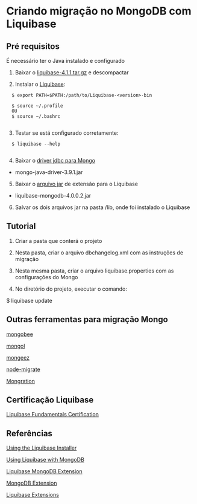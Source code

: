 # Criando migração no MongoDB com Liquibase

## Pré requisitos

É necessário ter o Java instalado e configurado

1. Baixar o [liquibase-4.1.1.tar.gz](https://www.liquibase.org/download) e descompactar

2. Instalar o [Liquibase](https://docs.liquibase.com/concepts/installation/home.html):

```
  $ export PATH=$PATH:/path/to/Liquibase-<version>-bin

  $ source ~/.profile 
  OU
  $ source ~/.bashrc
  
``` 
3. Testar se está configurado corretamente:

```
  $ liquibase --help
  
```

4. Baixar o [driver jdbc para Mongo](https://repo1.maven.org/maven2/org/mongodb/mongo-java-driver)

  - mongo-java-driver-3.9.1.jar

5. Baixar o [arquivo jar](https://github.com/liquibase/liquibase-mongodb/releases/tag/liquibase-mongodb-4.0.0.2) de extensão para o Liquibase

  - liquibase-mongodb-4.0.0.2.jar

6. Salvar os dois arquivos jar na pasta /lib, onde foi instalado o Liquibase

## Tutorial

1. Criar a pasta que conterá o projeto

2. Nesta pasta, criar o arquivo dbchangelog.xml com as instruções de migração

3. Nesta mesma pasta, criar o arquivo liquibase.properties com as configurações do Mongo

4. No diretório do projeto, executar o comando:

  $ liquibase update
  
  
## Outras ferramentas para migração Mongo

[mongobee](https://github.com/mongobee/mongobee) 

[mongol](https://github.com/coldze/mongol)

[mongeez](https://github.com/mongeez/mongeez)

[node-migrate](https://github.com/tj/node-migrate)

[Mongration](https://github.com/KuliginStepan/mongration)


## Certificação Liquibase

[Liquibase Fundamentals Certification](https://learn.liquibase.com/catalog/info/id:125)


## Referências

[Using the Liquibase Installer](https://www.liquibase.org/get-started/using-the-liquibase-installer)

[Using Liquibase with MongoDB](https://docs.liquibase.com/workflows/database-setup-tutorials/mongodb.html)

[Liquibase MongoDB Extension](https://github.com/liquibase/liquibase-mongodb)

[MongoDB Extension](https://liquibase.jira.com/wiki/spaces/CONTRIB/pages/1281163265/MongoDB+Extension)
  
[Liquibase Extensions](https://liquibase.jira.com/wiki/spaces/CONTRIB/pages/1998865/Available%2BExtensions)
  

